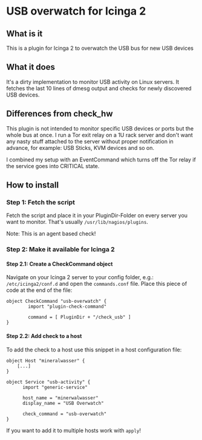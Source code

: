 # USB overwatch for Icinga 2

## What is it

This is a plugin for Icinga 2 to overwatch the USB bus for new USB devices

## What it does

It's a dirty implementation to monitor USB activity on Linux servers. It fetches the last 10 lines of dmesg output and checks for newly discovered USB devices.

## Differences from check_hw

This plugin is not intended to monitor specific USB devices or ports but the whole bus at once. I run a Tor exit relay on a 1U rack server and don't want any nasty stuff attached to the server without proper notification in advance, for example: USB Sticks, KVM devices and so on.

I combined my setup with an EventCommand which turns off the Tor relay if the service goes into CRITICAL state.

## How to install

### Step 1: Fetch the script

Fetch the script and place it in your PluginDir-Folder on every server you want to monitor. That's usually `/usr/lib/nagios/plugins`.

Note: This is an agent based check!

### Step 2: Make it available for Icinga 2

#### Step 2.1: Create a CheckCommand object

Navigate on your Icinga 2 server to your config folder, e.g.: `/etc/icinga2/conf.d` and open the `commands.conf` file.
Place this piece of code at the end of the file:

```
object CheckCommand "usb-overwatch" {
        import "plugin-check-command"

        command = [ PluginDir + "/check_usb" ]
}
```

#### Step 2.2: Add check to a host

To add the check to a host use this snippet in a host configuration file:

```
object Host "mineralwasser" {
	[...]
}

object Service "usb-activity" {
      import "generic-service"

      host_name = "minerwalwasser"
      display_name = "USB Overwatch"

      check_command = "usb-overwatch"
}
```

If you want to add it to multiple hosts work with `apply`!
